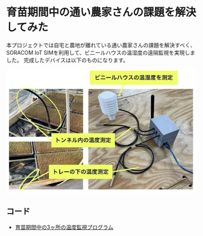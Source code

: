 <head>
  <link href="../css/extra.css" rel="stylesheet"></link>
</head>

# 育苗期間中の通い農家さんの課題を解決してみた

本プロジェクトでは自宅と農地が離れている通い農家さんの課題を解決すべく、SORACOM IoT SIMを利用して、ビニールハウスの温湿度の遠隔監視を実現しました。
完成したデバイスは以下のものになります。

![](../images/prototype/prototype5/device/device_1.jpg#center)

## コード
- [育苗期間中の3ヶ所の温度監視プログラム](https://github.com/ATSU3/green-house-project)
